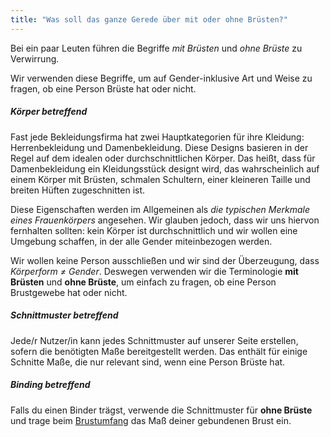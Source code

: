 ```yaml
---
title: "Was soll das ganze Gerede über mit oder ohne Brüsten?"
---
```


Bei ein paar Leuten führen die Begriffe *mit Brüsten* und *ohne Brüste* zu Verwirrung.

Wir verwenden diese Begriffe, um auf Gender-inklusive Art und Weise zu fragen, ob eine Person Brüste hat oder nicht.

##### Körper betreffend

Fast jede Bekleidungsfirma hat zwei Hauptkategorien für ihre Kleidung: Herrenbekleidung und Damenbekleidung. Diese Designs basieren in der Regel auf dem idealen oder durchschnittlichen Körper. Das heißt, dass für Damenbekleidung ein Kleidungsstück designt wird, das wahrscheinlich auf einem Körper mit Brüsten, schmalen Schultern, einer kleineren Taille und breiten Hüften zugeschnitten ist.

Diese Eigenschaften werden im Allgemeinen als *die typischen Merkmale eines Frauenkörpers* angesehen. Wir glauben jedoch, dass wir uns hiervon fernhalten sollten: kein Körper ist durchschnittlich und wir wollen eine Umgebung schaffen, in der alle Gender miteinbezogen werden.

Wir wollen keine Person ausschließen und wir sind der Überzeugung, dass *Körperform ≠ Gender*. Deswegen verwenden wir die Terminologie **mit Brüsten** und **ohne Brüste**, um einfach zu fragen, ob eine Person Brustgewebe hat oder nicht.

##### Schnittmuster betreffend

Jede/r Nutzer/in kann jedes Schnittmuster auf unserer Seite erstellen, sofern die benötigten Maße bereitgestellt werden. Das enthält für einige Schnitte Maße, die nur relevant sind, wenn eine Person Brüste hat.

##### Binding betreffend

Falls du einen Binder trägst, verwende die Schnittmuster für **ohne Brüste** und trage beim [Brustumfang](/docs/measurements/chest/) das Maß deiner gebundenen Brust ein.
